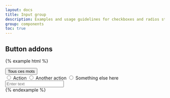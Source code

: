 ```yaml
---
layout: docs
title: Input group
description: Examples and usage guidelines for checkboxes and radios styles.
group: components
toc: true
---
```


## Button addons

{% example html %}
<div class="input-group">
  <div class="input-group-prepend">
    <div class="btn-group dropdown" data-component="select-radios">
      <button type="button" class="btn btn-secondary dropdown-toggle" data-toggle="dropdown" aria-haspopup="true" aria-expanded="false">
        <span data-role="placeholder">Tous ces mots</span>
        <i class="icons-arrow"></i>
      </button>
      <div class="dropdown-menu">
        <input data-role="value" type="radio" name="keywordSearch" value="keywordSearch1" id="action1" class="sr-only"/>
        <label class="dropdown-item" for="action1">Action</label>
        <input data-role="value" type="radio" name="keywordSearch" value="keywordSearch2" id="action2" class="sr-only"/>
        <label class="dropdown-item" for="action2">Another action</label>
        <input data-role="value" type="radio" name="keywordSearch" value="keywordSearch3" id="action3" class="sr-only"/>
        <label class="dropdown-item" for="action3">Something else here</label>
      </div>
    </div>
  </div>
  <div class="form-control-container">
    <input type="text" class="form-control" placeholder="Enter text">
    <span class="form-control-state"></span>
  </div>
</div>
{% endexample %}